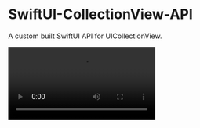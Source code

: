 # SwiftUI-CollectionView-API
A custom built SwiftUI API for UICollectionView.

![SwiftUI%20CollectionView%20API%20Demo.mov](SwiftUI%20CollectionView%20API%20Demo.mov)
